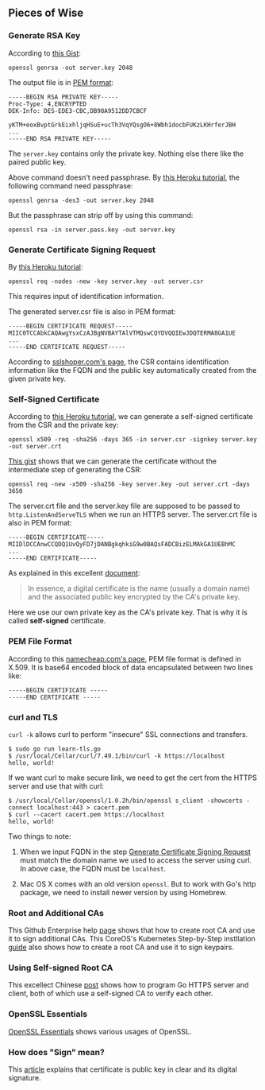 



## Pieces of Wise

### Generate RSA Key

According to [this Gist](https://gist.github.com/denji/12b3a568f092ab951456):

```
openssl genrsa -out server.key 2048
```

The output file is in [PEM format](#pem-file-format):

```
-----BEGIN RSA PRIVATE KEY-----
Proc-Type: 4,ENCRYPTED
DEK-Info: DES-EDE3-CBC,DB98A9512DD7CBCF

yKTM+eoxBvptGrkEixhljqHSuE+ucTh3VqYQsgO6+8Wbh1docbFUKzLKHrferJBH
...
-----END RSA PRIVATE KEY-----
```

The `server.key` contains only the private key. Nothing else there
like the paired public key.

Above command doesn't need passphrase.  By
[this Heroku tutorial](https://devcenter.heroku.com/articles/ssl-endpoint#acquire-ssl-certificate),
the following command need passphrase:

```
openssl genrsa -des3 -out server.key 2048
```

But the passphrase can strip off by using this command:

```
openssl rsa -in server.pass.key -out server.key
```

### Generate Certificate Signing Request

By [this Heroku tutorial](https://devcenter.heroku.com/articles/ssl-certificate-self):

```
openssl req -nodes -new -key server.key -out server.csr
```

This requires input of identification information.

The generated server.csr file is also in PEM format:

```
-----BEGIN CERTIFICATE REQUEST-----
MIIC0TCCAbkCAQAwgYsxCzAJBgNVBAYTAlVTMQswCQYDVQQIEwJDQTERMA8GA1UE
...
-----END CERTIFICATE REQUEST-----
```

According to
[sslshoper.com's page](https://www.sslshopper.com/what-is-a-csr-certificate-signing-request.html),
the CSR contains identification information like the FQDN and the
public key automatically created from the given private key.


### Self-Signed Certificate

According to
[this Heroku tutorial](https://devcenter.heroku.com/articles/ssl-certificate-self),
we can generate a self-signed certificate from the CSR and the private
key:

```
openssl x509 -req -sha256 -days 365 -in server.csr -signkey server.key -out server.crt
```

[This gist](https://gist.github.com/denji/12b3a568f092ab951456) shows
that we can generate the certificate without the intermediate step of
generating the CSR:

```
openssl req -new -x509 -sha256 -key server.key -out server.crt -days 3650
```

The server.crt file and the server.key file are supposed to be passed
to `http.ListenAndServeTLS` when we run an HTTPS server.  The
server.crt file is also in PEM format:

```
-----BEGIN CERTIFICATE-----
MIIDlDCCAnwCCQDQ1UvQyFD7jDANBgkqhkiG9w0BAQsFADCBizELMAkGA1UEBhMC
...
-----END CERTIFICATE-----
```

As explained in this excellent
[document](http://www.techradar.com/us/news/software/how-ssl-and-tls-works-1047412):

> In essence, a digital certificate is the name (usually a domain
> name) and the associated public key encrypted by the CA's private
> key.

Here we use our own private key as the CA's private key.  That is why
it is called **self-signed** certificate.


### PEM File Format

According to this
[namecheap.com's page](https://www.namecheap.com/support/knowledgebase/article.aspx/9474/69/how-do-i-create-a-pem-file-from-the-certificates-i-received-from-you),
PEM file format is defined in X.509.  It is base64 encoded block of
data encapsulated between two lines like:

```
-----BEGIN CERTIFICATE ----- 
-----END CERTIFICATE -----
```

### curl and TLS

`curl -k` allows curl to perform "insecure" SSL connections and transfers.

```
$ sudo go run learn-tls.go
$ /usr/local/Cellar/curl/7.49.1/bin/curl -k https://localhost
hello, world!
```

If we want curl to make secure link, we need to get the cert from the
HTTPS server and use that with curl:

```
$ /usr/local/Cellar/openssl/1.0.2h/bin/openssl s_client -showcerts -connect localhost:443 > cacert.pem
$ curl --cacert cacert.pem https://localhost
hello, world!
```

Two things to note:

1. When we input FQDN in the step
   [Generate Certificate Signing Request](#generate-certificate-signing-request)
   must match the domain name we used to access the server using curl.
   In above case, the FQDN must be `localhost`.

1. Mac OS X comes with an old version `openssl`.  But to work with
   Go's http package, we need to install newer version by using
   Homebrew.


### Root and Additional CAs

This Github Enterprise help
[page](https://help.github.com/enterprise/11.10.340/admin/articles/using-self-signed-ssl-certificates/)
shows that how to create root CA and use it to sign additional CAs.
This CoreOS's Kubernetes Step-by-Step instllation
[guide](https://coreos.com/kubernetes/docs/latest/openssl.html) also
shows how to create a root CA and use it to sign keypairs.


### Using Self-signed Root CA

This excellect Chinese
[post](http://tonybai.com/2015/04/30/go-and-https/) shows how to
program Go HTTPS server and client, both of which use a self-signed CA
to verify each other.

### OpenSSL Essentials

[OpenSSL Essentials](https://www.digitalocean.com/community/tutorials/openssl-essentials-working-with-ssl-certificates-private-keys-and-csrs)
shows various usages of OpenSSL.


### How does "Sign" mean?

This
[article](http://commandlinefanatic.com/cgi-bin/showarticle.cgi?article=art012)
explains that certificate is public key in clear and its digital
signature.
